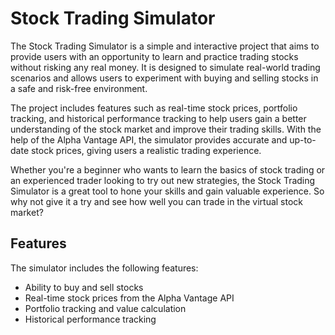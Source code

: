 # Stock Trading Simulator

The Stock Trading Simulator is a simple and interactive project that aims to provide users with an opportunity to learn and practice trading stocks without risking any real money. It is designed to simulate real-world trading scenarios and allows users to experiment with buying and selling stocks in a safe and risk-free environment.

The project includes features such as real-time stock prices, portfolio tracking, and historical performance tracking to help users gain a better understanding of the stock market and improve their trading skills. With the help of the Alpha Vantage API, the simulator provides accurate and up-to-date stock prices, giving users a realistic trading experience.

Whether you're a beginner who wants to learn the basics of stock trading or an experienced trader looking to try out new strategies, the Stock Trading Simulator is a great tool to hone your skills and gain valuable experience. So why not give it a try and see how well you can trade in the virtual stock market? 

## Features

The simulator includes the following features:
- Ability to buy and sell stocks
- Real-time stock prices from the Alpha Vantage API
- Portfolio tracking and value calculation
- Historical performance tracking
